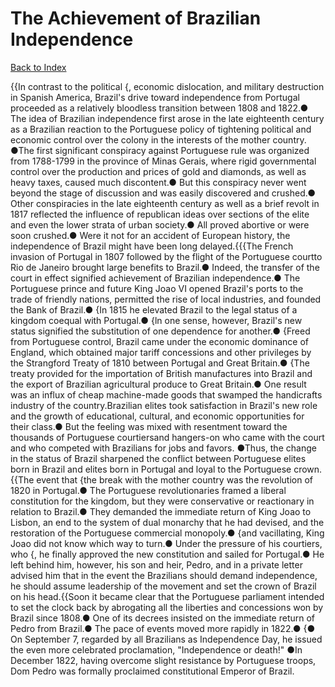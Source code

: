 # The Achievement of Brazilian Independence
[Back to Index](https://github.com/windows10010/tpoExtractor/blob/master/README.md)

{{In contrast to the political {, economic dislocation, and military destruction in Spanish America, Brazil's drive toward independence from Portugal proceeded as a relatively bloodless transition between 1808 and 1822.● The idea of Brazilian independence first arose in the late eighteenth century as a Brazilian reaction to the Portuguese policy of tightening political and economic control over the colony in the interests of the mother country. ●The first significant conspiracy against Portuguese rule was organized from 1788-1799 in the province of Minas Gerais, where rigid governmental control over the production and prices of gold and diamonds, as well as heavy taxes, caused much discontent.● But this conspiracy never went beyond the stage of discussion and was easily discovered and crushed.● Other conspiracies in the late eighteenth century as well as a brief revolt in 1817 reflected the influence of republican ideas over sections of the elite and even the lower strata of urban society.● All proved abortive or were soon crushed.● Were it not for an accident of European history, the independence of Brazil might have been long delayed.{{{The French invasion of Portugal in 1807 followed by the flight of the Portuguese courtto Rio de Janeiro brought large benefits to Brazil.● Indeed, the transfer of the court in effect signified achievement of Brazilian independence.● The Portuguese prince and future King Joao VI opened Brazil's ports to the trade of friendly nations, permitted the rise of local industries, and founded the Bank of Brazil.● {In 1815 he elevated Brazil to the legal status of a kingdom coequal with Portugal.● {ln one sense, however, Brazil's new status signified the substitution of one dependence for another.● {Freed from Portuguese control, Brazil came under the economic dominance of England, which obtained major tariff concessions and other privileges by the Strangford Treaty of 1810 between Portugal and Great Britain.● {The treaty provided for the importation of British manufactures into Brazil and the export of Brazilian agricultural produce to Great Britain.● One result was an influx of cheap machine-made goods that swamped the handicrafts industry of the country.Brazilian elites took satisfaction in Brazil's new role and the growth of educational, cultural, and economic opportunities for their class.● But the feeling was mixed with resentment toward the thousands of Portuguese courtiersand hangers-on who came with the court and who competed with Brazilians for jobs and favors. ●Thus, the change in the status of Brazil sharpened the conflict between Portuguese elites born in Brazil and elites born in Portugal and loyal to the Portuguese crown.{{The event that {the break with the mother country was the revolution of 1820 in Portugal.● The Portuguese revolutionaries framed a liberal constitution for the kingdom, but they were conservative or reactionary in relation to Brazil.● They demanded the immediate return of King Joao to Lisbon, an end to the system of dual monarchy that he had devised, and the restoration of the Portuguese commercial monopoly.● {and vacillating, King Joao did not know which way to turn.● Under the pressure of his courtiers, who {, he finally approved the new constitution and sailed for Portugal.● He left behind him, however, his son and heir, Pedro, and in a private letter advised him that in the event the Brazilians should demand independence, he should assume leadership of the movement and set the crown of Brazil on his head.{{Soon it became clear that the Portuguese parliament intended to set the clock back by abrogating all the liberties and concessions won by Brazil since 1808.● One of its decrees insisted on the immediate return of Pedro from Brazil.● The pace of events moved more rapidly in 1822.● {● On September 7, regarded by all Brazilians as Independence Day, he issued the even more celebrated proclamation, "Independence or death!" ●In December 1822, having overcome slight resistance by Portuguese troops, Dom Pedro was formally proclaimed constitutional Emperor of Brazil.
